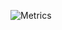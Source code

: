 ![Metrics](https://metrics.lecoq.io/RysanekDavid?template=classic&isocalendar=1&achievements=1&activity=1&base=header%2C%20activity%2C%20community%2C%20repositories%2C%20metadata&base.indepth=false&base.hireable=false&base.skip=false&isocalendar=false&isocalendar.duration=full-year&achievements=false&achievements.threshold=C&achievements.secrets=true&achievements.display=compact&achievements.limit=0&activity=false&activity.limit=6&activity.load=300&activity.days=14&activity.visibility=all&activity.timestamps=false&activity.filter=all&config.timezone=Europe%2FPrague)
